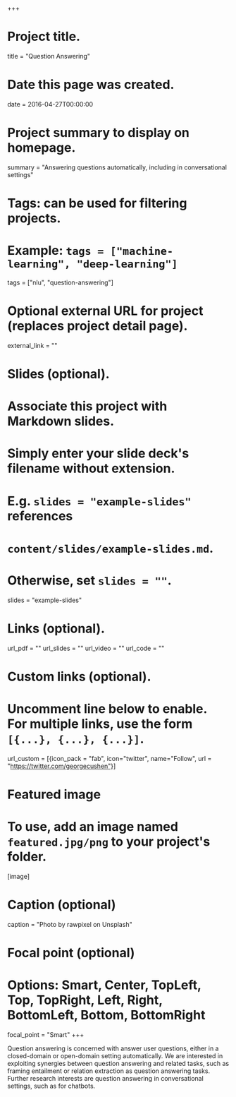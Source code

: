 +++
# Project title.
title = "Question Answering"

# Date this page was created.
date = 2016-04-27T00:00:00

# Project summary to display on homepage.
summary = "Answering questions automatically, including in conversational settings"

# Tags: can be used for filtering projects.
# Example: `tags = ["machine-learning", "deep-learning"]`
tags = ["nlu", "question-answering"]

# Optional external URL for project (replaces project detail page).
external_link = ""

# Slides (optional).
#   Associate this project with Markdown slides.
#   Simply enter your slide deck's filename without extension.
#   E.g. `slides = "example-slides"` references 
#   `content/slides/example-slides.md`.
#   Otherwise, set `slides = ""`.
slides = "example-slides"

# Links (optional).
url_pdf = ""
url_slides = ""
url_video = ""
url_code = ""

# Custom links (optional).
#   Uncomment line below to enable. For multiple links, use the form `[{...}, {...}, {...}]`.
url_custom = [{icon_pack = "fab", icon="twitter", name="Follow", url = "https://twitter.com/georgecushen"}]

# Featured image
# To use, add an image named `featured.jpg/png` to your project's folder. 
[image]
  # Caption (optional)
  caption = "Photo by rawpixel on Unsplash"
  
  # Focal point (optional)
  # Options: Smart, Center, TopLeft, Top, TopRight, Left, Right, BottomLeft, Bottom, BottomRight
  focal_point = "Smart"
+++

Question answering is concerned with answer user questions, either in a closed-domain or open-domain setting automatically.
We are interested in exploiting synergies between question answering and related tasks, such as framing entailment or relation extraction as question answering tasks.
Further research interests are question answering in conversational settings, such as for chatbots.

